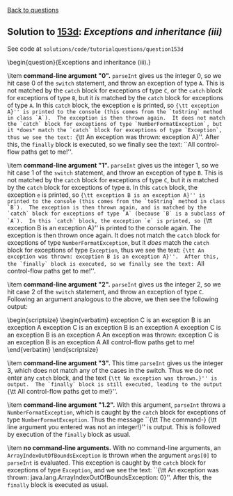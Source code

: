 [Back to questions](../README.md)

## Solution to [153d](../questions/153d): *Exceptions and inheritance (iii)*

See code at `solutions/code/tutorialquestions/question153d`

\begin{question}{Exceptions and inheritance (iii).}



\item **command-line argument "0".** `parseInt` gives us the integer 0, so we hit case 0 of the `switch` statement, and throw
an exception of type `A`.  This is not matched by the `catch` block for exceptions of type `C`, or the `catch` block
for exceptions of type `B`, but it *is* matched by the `catch` block for exceptions of type `A`.  In this `catch` block, the exception `e` is printed, so ``{\tt exception A}'' is printed to the console (this comes from the `toString` method in class `A`).  The exception is then thrown again.  It does not match the `catch` block for exceptions of type `NumberFormatException`, but it *does* match the `catch` block for exceptions of type `Exception`, thus we see the text:
``{\tt An exception was thrown: exception A}''.  After this, the `finally` block is executed, so we finally see the text: ``All control-flow paths get to me!''.

\item **command-line argument "1".** `parseInt` gives us the integer 1, so we hit case 1 of the `switch` statement, and throw
an exception of type `B`.  This is not matched by the `catch` block for exceptions of type `C`, but it *is* matched
by the `catch` block for exceptions of type `B`.  In this `catch` block, the exception `e` is printed, so ``{\tt exception B is an exception A}'' is printed to the console (this comes from the `toString` method in class `B`).  The exception is then thrown again, and
is matched by the `catch` block for exceptions of type `A` (because `B` is a subclass of `A`).  In this `catch` block, the exception `e` is printed, so ``{\tt exception B is an exception A}'' is printed to the console again.  The exception is then thrown once again.  It does not match the `catch` block for exceptions of type `NumberFormatException`, but it *does* match the `catch` block for exceptions of type `Exception`, thus we see the text:
``{\tt An exception was thrown: exception B is an exception A}''.  After this, the `finally` block is executed, so we finally see the text: ``All control-flow paths get to me!''.

\item **command-line argument "2".** `parseInt` gives us the integer 2, so we hit case 2 of the `switch` statement, and throw
an exception of type `C`.  Following an argument analogous to the above, we then see the following output:

\begin{scriptsize}
\begin{verbatim}
exception C is an exception B is an exception A
exception C is an exception B is an exception A
exception C is an exception B is an exception A
An exception was thrown: exception C is an exception B is an exception A
All control-flow paths get to me!
\end{verbatim}
\end{scriptsize}

\item **command-line argument "3".** This time `parseInt` gives us the integer 3, which does not match any of the cases in the switch.  Thus we do not enter any `catch` block, and the text ``{\tt No exception was thrown.}'' is output.  The `finally` block is still executed, leading to the output ``{\tt All control-flow paths get to me!}''.

\item **command-line argument "1.2".**  With this argument, `parseInt` throws a `NumberFormatException`, which is caught by the `catch` block for exceptions of type `NumberFormatException`.  Thus the message ``{\tt The command-} {\tt line argument you entered was not an integer!}'' is output.  This is followed by execution of the `finally` block as usual.

\item **no command-line arguments.**  With no command-line arguments, an `ArrayIndexOutOfBoundsException` is thrown when the argument `args[0]` to `parseInt` is evaluated.  This exception is caught by the `catch` block for exceptions of type `Exception`, and we see the text: ``{\tt An exception was thrown: java.lang.ArrayIndexOutOfBoundsException: 0}''.  After this, the
    `finally` block is executed as usual.

```

